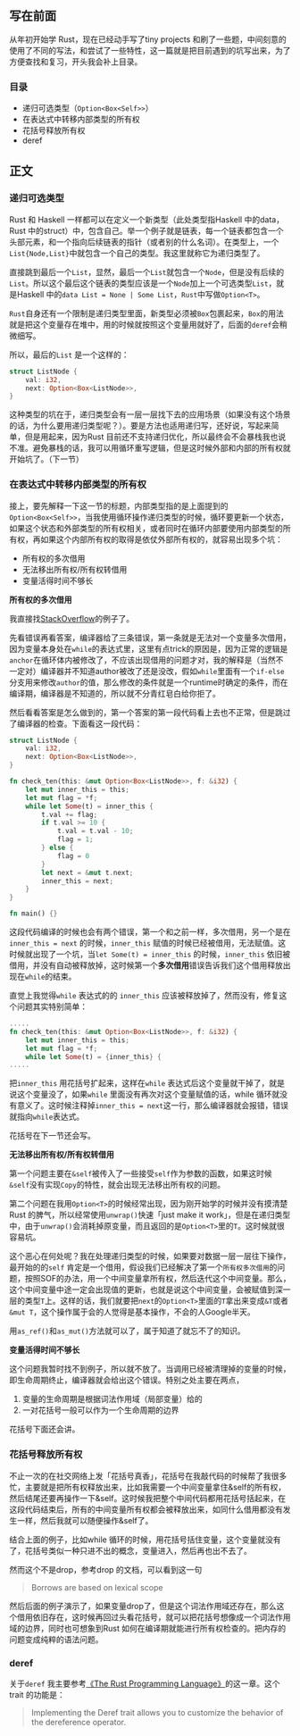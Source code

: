 ## 写在前面 ##

从年初开始学 Rust，现在已经动手写了tiny projects 和刷了一些题，中间刻意的使用了不同的写法，和尝试了一些特性，这一篇就是把目前遇到的坑写出来，为了方便查找和复习，开头我会补上目录。

### 目录 ###

+ 递归可选类型（`Option<Box<Self>>`）
+ 在表达式中转移内部类型的所有权
+ 花括号释放所有权
+ deref

## 正文 ##

### 递归可选类型 ###

Rust 和 Haskell 一样都可以在定义一个新类型（此处类型指Haskell 中的data，Rust 中的struct）中，包含自己。举一个例子就是链表，每一个链表都包含一个头部元素，和一个指向后续链表的指针（或者别的什么名词）。在类型上，一个`List{Node,List}`中就包含一个自己的类型。我这里就称它为递归类型了。

直接跳到最后一个`List`，显然，最后一个`List`就包含一个`Node`，但是没有后续的`List`。所以这个最后这个链表的类型应该是一个`Node`加上一个可选类型`List`，就是Haskell 中的`data List = None | Some List`，`Rust`中写做`Option<T>`。

`Rust`自身还有一个限制是递归类型里面，新类型必须被`Box`包裹起来，`Box`的用法就是把这个变量存在堆中，用的时候就按照这个变量用就好了，后面的`deref`会稍微细写。

所以，最后的`List` 是一个这样的：

```rust
struct ListNode {
    val: i32,
    next: Option<Box<ListNode>>,
}

```

这种类型的坑在于，递归类型会有一层一层找下去的应用场景（如果没有这个场景的话，为什么要用递归类型呢？）。要是方法也适用递归写，还好说，写起来简单，但是用起来，因为Rust 目前还不支持递归优化，所以最终会不会暴栈我也说不准。避免暴栈的话，我可以用循环重写逻辑，但是这时候外部和内部的所有权就开始坑了。（下一节）


### 在表达式中转移内部类型的所有权 ###

接上，要先解释一下这一节的标题，内部类型指的是上面提到的`Option<Box<Self>>`，当我使用循环操作递归类型的时候，循环要更新一个状态，如果这个状态和外部类型的所有权相关，或者同时在循环内部要使用内部类型的所有权，再如果这个内部所有权的取得是依仗外部所有权的，就容易出现多个坑：

+ 所有权的多次借用
+ 无法移出所有权/所有权转借用
+ 变量活得时间不够长

**所有权的多次借用**

我直接找[StackOverflow](https://stackoverflow.com/questions/37986640/cannot-obtain-a-mutable-reference-when-iterating-a-recursive-structure-cannot-b)的例子了。

先看错误再看答案，编译器给了三条错误，第一条就是无法对一个变量多次借用，因为变量本身处在`while`的表达式里，这里有点trick的原因是，因为正常的逻辑是`anchor`在循环体内被修改了，不应该出现借用的问题才对，我的解释是（当然不一定对）编译器并不知道author被改了还是没改，假如`while`里面有一个`if-else`分支用来修改`author`的值，那么修改的条件就是一个runtime时确定的条件，而在编译期，编译器是不知道的，所以就不分青红皂白给你拒了。

然后看看答案是怎么做到的，第一个答案的第一段代码看上去也不正常，但是跳过了编译器的检查。下面看这一段代码：

```rust
struct ListNode {
    val: i32,
    next: Option<Box<ListNode>>,
}

fn check_ten(this: &mut Option<Box<ListNode>>, f: &i32) {
    let mut inner_this = this;
    let mut flag = *f;
    while let Some(t) = inner_this {
        t.val += flag;
        if t.val >= 10 {
            t.val = t.val - 10;
            flag = 1;
        } else {
            flag = 0
        }
        let next = &mut t.next;
        inner_this = next;
    }
}

fn main() {}
```

这段代码编译的时候也会有两个错误，第一个和之前一样，多次借用，另一个是在`inner_this = next` 的时候，`inner_this` 赋值的时候已经被借用，无法赋值。这时候就出现了一个坑，当`let Some(t) = inner_this` 的时候，`inner_this` 依旧被借用，并没有自动被释放掉，这时候第一个**多次借用**错误告诉我们这个借用释放出现在`while`的结束。

直觉上我觉得`while` 表达式的的 `inner_this` 应该被释放掉了，然而没有，修复这个问题其实特别简单：

```rust
.....
fn check_ten(this: &mut Option<Box<ListNode>>, f: &i32) {
    let mut inner_this = this;
    let mut flag = *f;
    while let Some(t) = {inner_this} {
.....
```

把`inner_this` 用花括号扩起来，这样在`while` 表达式后这个变量就干掉了，就是说这个变量没了，如果`while` 里面没有再次对这个变量赋值的话，while 循环就没有意义了。这时候注释掉`inner_this = next`这一行，那么编译器就会报错，错误就指向`while`表达式。

花括号在下一节还会写。

**无法移出所有权/所有权转借用**

第一个问题主要在`&self`被传入了一些接受`self`作为参数的函数，如果这时候`&self`没有实现`Copy`的特性，就会出现无法移出所有权的问题。

第二个问题在我用`Option<T>`的时候经常出现，因为刚开始学的时候并没有摸清楚Rust 的脾气，所以经常使用`unwrap()`快速「just make it work」，但是在递归类型中，由于`unwrap()`会消耗掉原变量，而且返回的是`Option<T>`里的`T`。这时候就很容易坑。

这个恶心在何处呢？我在处理递归类型的时候，如果要对数据一层一层往下操作，最开始的的`self` 肯定是一个借用，假设我们已经解决了第一个`所有权多次借用`的问题，按照SOF的办法，用一个中间变量拿所有权，然后迭代这个中间变量。那么，这个中间变量中途一定会出现值的更新，也就是说这个中间变量，会被赋值到深一层的类型`T`上。这样的话，我们就要把`next`的`Option<T>`里面的`T`拿出来变成`&T`或者`&mut T`，这个操作属于会的人觉得是基本操作，不会的人Google半天。

用`as_ref()`和`as_mut()`方法就可以了，属于知道了就忘不了的知识。

**变量活得时间不够长**

这个问题我暂时找不到例子，所以就不放了。当调用已经被清理掉的变量的时候，即生命周期终止，编译器就会给出这个错误。特别之处主要在两点，

1. 变量的生命周期是根据词法作用域（局部变量）给的
2. 一对花括号一般可以作为一个生命周期的边界

花括号下面还会讲。


### 花括号释放所有权 ###

不止一次的在社交网络上发「花括号真香」，花括号在我敲代码的时候帮了我很多忙，主要就是把所有权释放出来，比如我需要一个中间变量拿住&self的所有权，然后结尾还要再操作一下&self。这时候我把整个中间代码都用花括号括起来，在这段代码结束后，所有的中间变量所有权都会被释放出来，如同什么借用都没有发生一样，然后我就可以随便操作&self了。

结合上面的例子，比如while 循环的时候，用花括号括住变量，这个变量就没有了，花括号类似一种只进不出的概念，变量进入，然后再也出不去了。

然而这个不是drop，参考drop 的文档，可以看到这一句

>Borrows are based on lexical scope

然后后面的例子演示了，如果变量drop了，但是这个词法作用域还存在，那么这个借用依旧存在，这时候再回过头看花括号，就可以把花括号想像成一个词法作用域的边界，同时也可想象到Rust 如何在编译期就能进行所有权检查的。把内存的问题变成纯粹的语法问题。


### deref ###

关于`deref` 我主要参考[《The Rust Programming Language》](https://doc.rust-lang.org/book/second-edition/ch15-02-deref.html)的这一章。这个trait 的功能是：

> Implementing the Deref trait allows you to customize the behavior of the dereference operator.

